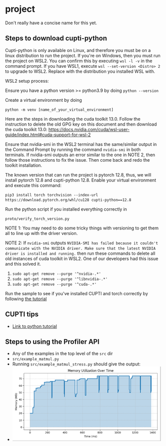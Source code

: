 # project
Don't really have a concise name for this yet.
## Steps to download cupti-python
Cupti-python is only available on Linux, and therefore you must be on a linux distribution to run the project. If you're on Windows, then you must run the project on WSL2. You can confirm this by executing `wsl -l -v` in the command prompt. If you have WSL1, execute `wsl --set-version <Distro> 2` to upgrade to WSL2. Replace <Distro> with the distribution you installed WSL with.

WSL2 setup process:

Ensure you have a python version >= python3.9 by doing `python --version`

Create a virtual environment by doing 
```
python -m venv [name_of_your_virtual_environment]
```

Here are the steps in downloading the cuda toolkit 13.0. Follow the instruction to delete the old GPG key on this document and then download the cuda toolkit 13.0: 
https://docs.nvidia.com/cuda/wsl-user-guide/index.html#cuda-support-for-wsl-2 

Ensure that nvidia-smi in the WSL2 terminal has the same/similar output in the Command Prompt by running the command `nvidia-smi` in both terminals. If nvidia-smi outputs an error similar to the one in NOTE 2, then follow those instructions to fix the issue. Then come back and redo the toolkit installation.

The known version that can run the project is pytorch 12.8, thus, we will install pytorch 12.8 and cupti-python 12.8.
Enable your virtual environment and execute this command: 
```
pip3 install torch torchvision --index-url https://download.pytorch.org/whl/cu128 cupti-python==12.8
```

Run the python script if you installed everything correctly in 
```
proto/verify_torch_version.py
```

NOTE 1: You may need to do some tricky things with versioning to get them all to line up with the driver version.

NOTE 2: If `nvidia-smi` outputs `NVIDIA-SMI has failed because it couldn't communicate with the NVIDIA driver. Make sure that the latest NVIDIA driver is installed and running.` then run these commands to delete all old instances of cuda toolkit in WSL2. One of our developers had this issue and this solved it.

1. `sudo apt-get remove --purge '^nvidia-.*'`
2. `sudo apt-get remove --purge '^libnvidia-.*'`
3. `sudo apt-get remove --purge '^cuda-.*'`

Run the sample to see if you've installed CUPTI and torch correctly by following [the tutorial](proto/tutorial.md)

## CUPTI tips
- [Link to python tutorial](https://docs.nvidia.com/cupti-python/13.0.0/user-guide/topics/tutorial.html)

## Steps to using the Profiler API
- Any of the examples in the top level of the `src` dir
- `src/example_matmul.py`
- Running `src/example_matmul_stress.py` should give the output:
- ![memory utilization](images/memory_utilization_0.png)
